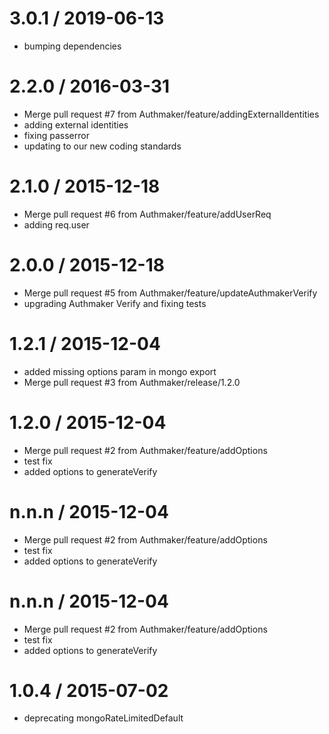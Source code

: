 
3.0.1 / 2019-06-13
==================

  * bumping dependencies

2.2.0 / 2016-03-31
==================

  * Merge pull request #7 from Authmaker/feature/addingExternalIdentities
  * adding external identities
  * fixing passerror
  * updating to our new coding standards

2.1.0 / 2015-12-18
==================

  * Merge pull request #6 from Authmaker/feature/addUserReq
  * adding req.user

2.0.0 / 2015-12-18
==================

  * Merge pull request #5 from Authmaker/feature/updateAuthmakerVerify
  * upgrading Authmaker Verify and fixing tests

1.2.1 / 2015-12-04
==================

  * added missing options param in mongo export
  * Merge pull request #3 from Authmaker/release/1.2.0

1.2.0 / 2015-12-04
==================

  * Merge pull request #2 from Authmaker/feature/addOptions
  * test fix
  * added options to generateVerify

n.n.n / 2015-12-04
==================

  * Merge pull request #2 from Authmaker/feature/addOptions
  * test fix
  * added options to generateVerify

n.n.n / 2015-12-04
==================

  * Merge pull request #2 from Authmaker/feature/addOptions
  * test fix
  * added options to generateVerify

1.0.4 / 2015-07-02
==================

  * deprecating mongoRateLimitedDefault
